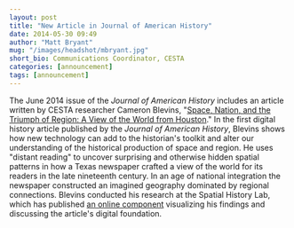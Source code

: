 ```yaml
---
layout: post
title: "New Article in Journal of American History"
date: 2014-05-30 09:49
author: "Matt Bryant"
mug: "/images/headshot/mbryant.jpg"
short_bio: Communications Coordinator, CESTA
categories: [announcement]
tags: [announcement]
---
```


The June 2014 issue of the *Journal of American History* includes an article
written by CESTA researcher Cameron Blevins, "[Space, Nation, and the Triumph
of Region: A View of the World from Houston](http://jah.oxfordjournals.org/cgi/content/full/jau184?%0Aijkey=unucsImiwNrelaF&keytype=ref)." In the first digital history
article published by the *Journal of American History*, Blevins shows how new
technology can add to the historian's toolkit and alter our understanding of
the historical production of space and region. He uses "distant reading" to
uncover surprising and otherwise hidden spatial patterns in how a Texas
newspaper crafted a view of the world for its readers in the late nineteenth
century. In an age of national integration the newspaper constructed an
imagined geography dominated by regional connections. Blevins conducted his
research at the Spatial History Lab, which has published [an online
component](http://spatialhistory.stanford.edu/viewoftheworld)
visualizing his findings and discussing the article's digital foundation.
